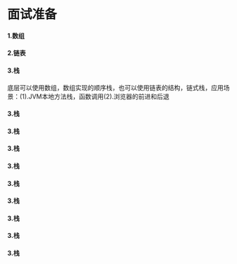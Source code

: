 # 面试准备
#### 1.数组
#### 2.链表
#### 3.栈
底层可以使用数组，数组实现的顺序栈，也可以使用链表的结构，链式栈，应用场景：(1).JVM本地方法栈，函数调用(2).浏览器的前进和后退 
#### 3.栈
#### 3.栈
#### 3.栈
#### 3.栈
#### 3.栈
#### 3.栈
#### 3.栈
#### 3.栈
#### 3.栈
